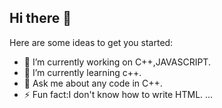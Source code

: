 ## Hi there 👋

Here are some ideas to get you started:

- 🔭 I’m currently working on C++,JAVASCRIPT.
- 🌱 I’m currently learning c++.
- 💬 Ask me about any code in C++.
- ⚡ Fun fact:I don't know how to write HTML. ...
